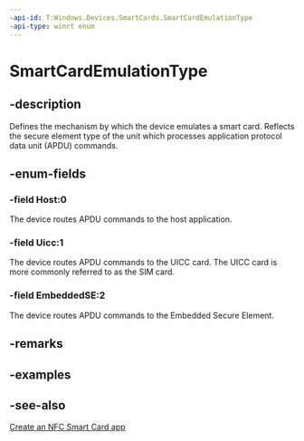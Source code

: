 ```yaml
---
-api-id: T:Windows.Devices.SmartCards.SmartCardEmulationType
-api-type: winrt enum
---
```


<!-- Enumeration syntax
public enum Windows.Devices.SmartCards.SmartCardEmulationType : int
-->

# SmartCardEmulationType

## -description
Defines the mechanism by which the device emulates a smart card. Reflects the secure element type of the unit which processes application protocol data unit (APDU) commands.

## -enum-fields
### -field Host:0
The device routes APDU commands to the host application.

### -field Uicc:1
The device routes APDU commands to the UICC card. The UICC card is more commonly referred to as the SIM card.

### -field EmbeddedSE:2
The device routes APDU commands to the Embedded Secure Element.


## -remarks

## -examples

## -see-also
[Create an NFC Smart Card app](http://msdn.microsoft.com/library/26834a51-512b-485b-84c8-abf713787588)
